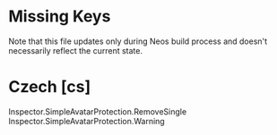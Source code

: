 # Missing Keys
Note that this file updates only during Neos build process and doesn't necessarily reflect the current state.

# Czech [cs]
Inspector.SimpleAvatarProtection.RemoveSingle  
Inspector.SimpleAvatarProtection.Warning  

